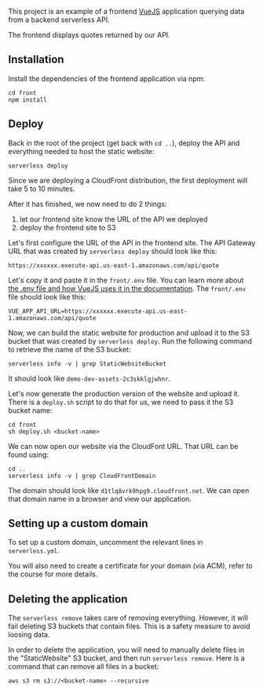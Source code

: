 This project is an example of a frontend [VueJS](https://vuejs.org/) application querying data from a backend serverless API.

The frontend displays quotes returned by our API.

## Installation

Install the dependencies of the frontend application via npm:

```
cd front
npm install
```

## Deploy

Back in the root of the project (get back with `cd ..`), deploy the API and everything needed to host the static website:

```
serverless deploy
```

Since we are deploying a CloudFront distribution, the first deployment will take 5 to 10 minutes.

After it has finished, we now need to do 2 things:

1. let our frontend site know the URL of the API we deployed
2. deploy the frontend site to S3

Let's first configure the URL of the API in the frontend site. The API Gateway URL that was created by `serverless deploy` should look like this:

```
https://xxxxxx.execute-api.us-east-1.amazonaws.com/api/quote
```

Let's copy it and paste it in the `front/.env` file. You can learn more about [the .env file and how VueJS uses it in the documentation](https://cli.vuejs.org/guide/mode-and-env.html). The `front/.env` file should look like this:

```dotenv
VUE_APP_API_URL=https://xxxxxx.execute-api.us-east-1.amazonaws.com/api/quote
```

Now, we can build the static website for production and upload it to the S3 bucket that was created by `serverless deploy`. Run the following command to retrieve the name of the S3 bucket:

```
serverless info -v | grep StaticWebsiteBucket
```

It should look like `demo-dev-assets-2c3skklgjwhnr`.

Let's now generate the production version of the website and upload it.
There is a `deploy.sh` script to do that for us, we need to pass it the S3 bucket name:

```
cd front
sh deploy.sh <bucket-name>
```

We can now open our website via the CloudFont URL. That URL can be found using:

```
cd ..
serverless info -v | grep CloudFrontDomain
```

The domain should look like `d1tlq8vrk9hpg9.cloudfront.net`. We can open that domain name in a browser and view our application.

## Setting up a custom domain

To set up a custom domain, uncomment the relevant lines in `serverless.yml`.

You will also need to create a certificate for your domain (via ACM), refer to the course for more details.

## Deleting the application

The `serverless remove` takes care of removing everything. However, it will fail deleting S3 buckets that contain files. This is a safety measure to avoid loosing data.

In order to delete the application, you will need to manually delete files in the "StaticWebsite" S3 bucket, and then run `serverless remove`. Here is a command that can remove all files in a bucket:

```
aws s3 rm s3://<bucket-name> --recursive
```
